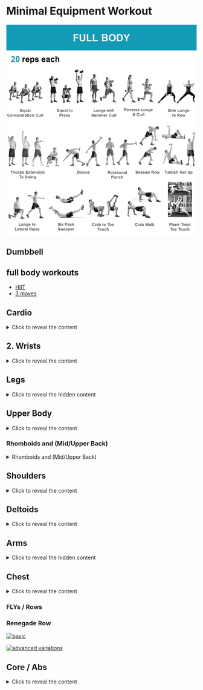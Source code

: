 # Minimal Equipment Workout

![full body workout](static/full%20body%20workout.png)

## Dumbbell

## full body workouts

- [HIIT](https://www.instagram.com/reel/C5Lg21YLpXW/)
- [3 moves](https://www.instagram.com/reel/C5je2ZgSWeb/)

## Cardio

<details>
  <summary>Click to reveal the content</summary>

- Jumping Jacks

## 1. Running

### Sprinting > Youth

[Sprinting Changes Your Body](https://youtu.be/UqCvY0Ag0Xg?si=YGLTeaII9EhEXqgH)

- Stride
- Rucking
- Gait

<https://lifehacker.com/what-is-heel-toe-drop-and-does-it-matter-for-runners-1849596301>

### Walking Every morning

NEAT ( Non-Exercise Activity Thermogenesis)

</details>

## 2. Wrists

<details>
<summary>Click to reveal the content </summary>

### Stretches

[https://www.instagram.com/reel/C2-hzGYrlX9/](https://www.instagram.com/reel/C2-hzGYrlX9/)

![alt text](<static/forearm1.png>)

![grip crush](<static/grip crush.png>)

- grip crush

### Below are two ways to test your grip strength and three exercises to include in your training plan to improve it.

#### Grip Strength Test 1: Dead Hang Hold

How long can you hold from a pull-up bar until your forearms start burning, or your grip gives out and you peel right off?

- Less than 30 seconds: F
- 45 seconds to 1 minute: C +
- 1 to 2 minutes: B
- 2 -3 minutes: A --
- 3 minutes or more: A +

#### Grip Strength Test 2: Farmer Carry

Can you farmer carry with your body weight (50 percent in each hand) for 50 meters without stopping?

If not, work toward the goal of a bodyweight farmer carry by including the following three exercises in your training plan.

**Grip Strength Exercise 1: Farmer Carry Hold**

With a kettlebell or dumbbell in each hand, stand with perfect posture with the weights in the farmer carry position for 1 minute.

- Work up to 3 sets of 1 minute as heavy as possible.

**Grip Strength Exercise 2: Plate Pinch Hold or Walk**

Do the same as above holding on to 15-25lb plates, or even two if you can manage it. You can also do these as a walking plate pinch.

- Work up to 3 sets of 1 minute or 3 sets of a 40-60-meter walk.

![Plate Pinch Hold](https://breakingmuscle.com//wp-content/uploads/2019/09/platehold.jpeg "Plate Pinch Hold")

**Grip Strength Exercise 3: Dumbbell Head Hold**

Place two DBs on their ends and pick them up by their head. Hold a farmer carry position this way.

- Work up to 3 sets of 30 seconds to one minute hold.

![Dumbbell Head Hold](https://breakingmuscle.com//wp-content/uploads/2019/09/dumbbellhold.jpeg "Dumbbell Head Hold")

**Bonus Grip Exercise: Towel Chin-Ups**

This one is a fairly higher level movement, but if you have the strength, toss a towel over the bar and hold onto the towel as you pull your chin over the bar into a pull-up. The [Rope Towel Pull Ups movement is demonstrated here](https://breakingmuscle.com/rope-towel-pull-ups/) as part of the [Breaking Muscle Movement Library](https://breakingmuscle.com/tag/movement-library/).

</details>

## Legs

<details>

<summary>Click to reveal the hidden content</summary>

[dumbbell lunge](https://x.com/PowerBruteHQ/status/1965054065227726862)

### Squat Wedge

[![Squat Wedge](https://img.youtube.com/vi/LGdA5--Jr14/0.jpg)](https://www.youtube.com/watch?v=shorts/LGdA5--Jr14)

[![Pro-tips for Better Squats using Squat Wedges](https://img.youtube.com/vi/J5PI6owAQO4/0.jpg)](https://www.youtube.com/watch?v=J5PI6owAQO4)

### DUMBBELL REVERSE LUNGE WITH SHOULDER PRESS

[![DUMBBELL REVERSE LUNGE WITH SHOULDER PRESS](https://img.youtube.com/vi/8uI0l7gCutA/0.jpg)](https://www.youtube.com/watch?v=8uI0l7gCutA)

### Squat Variations

- Bulgarian Split Squat

[![How to Bulgarian Split Squat | 3 Simple Steps](https://img.youtube.com/vi/uODWo4YqbT8/0.jpg)](https://www.youtube.com/watch?v=shorts/uODWo4YqbT8)

[![Dumbbell Squat Clean & Press](https://img.youtube.com/vi/bO0k19mG3sA/0.jpg)](https://www.youtube.com/watch?v=bO0k19mG3sA)

Keeping your chest tall and core tight, hold a pair of dumbbells and throw your hips back, then pop your hips forward and clean the weight up to your shoulders. Squat down until your hips are parallel to the floor, then drive through the heels and explode up. Use the momentum of the squat to press the weight up, then lower it back down to starting position before performing another rep.

### Seated Squat Jump

[increase vertical jump](https://www.instagram.com/reel/C_3ES8fyh0l/)

### Side Lunges

aka Alternating Dumbbell Lateral Lunge & Curl

[![Youtube - Clench Fitness](https://img.youtube.com/vi/PM4PMHEIjmM/0.jpg)](https://www.youtube.com/watch?v=PM4PMHEIjmM)

</details>

## Upper Body

<details>

<summary>Click to reveal the content</summary>

![Shoulders](static/Dumbbell%20Shoulder%20Workout.png)

- Trapezius
- Latissimus Dorsi (Lats)

</details>

### Rhomboids and (Mid/Upper Back)

<details>

<summary>Rhomboids and (Mid/Upper Back)</summary>

### Rhomboids and (Mid/Upper Back)

#### Bent-Over Row

[![Dumbbell Bent Over Row](https://img.youtube.com/vi/IOOLhrkN_NI/0.jpg)](https://www.youtube.com/watch?v=shorts/IOOLhrkN_NI)
[![Well+Good](https://img.youtube.com/vi/LZxoUZV8seY/0.jpg)](https://www.youtube.com/watch?v=LZxoUZV8seY)

- **Bent-Over Rows:**
  - Hold dumbbells with a neutral grip (palms facing each other).
  - Hinge at your hips, keeping your back flat.
  - Row the dumbbells towards your chest, squeezing your shoulder blades together.
- Bentover Underhand Row

</details>

## Shoulders

<details>

<summary>Click to reveal the content</summary>

- [![Dumbbell Press](https://img.youtube.com/vi/z6A4W5Dib28/0.jpg)](https://www.youtube.com/watch?v=shorts/z6A4W5Dib28)
- [Shoulder Dumbbell workout](https://x.com/Motivemodee/status/1964613195701879228)
- [Back Shrug + Around the World](https://x.com/musclemadnez/status/1949134112541061339)
- Back Fly
- [Gorilla Row](https://x.com/musclemadnez/status/1949134217981354416)
- Overhand Row + Pullback
- [Shoulder Press into a Straight-Arm Pulldown](https://x.com/Realdealmate/status/1965018320060752124)

</details>

## Deltoids

<details>
<summary>Click to reveal the content</summary>

- Deltoid Heads
  - Anterior deltoid (front)
  - 1. dumbbell shoulder press
  - middle deltoid
    - 9. 45 degree incline row
  - Posterior deltoid (back)

- Crush Press (Close-Grip Dumbbell Press with two dumbbells)
- [Dumbbell Halos](https://www.youtube.com/shorts/gUWos0BhOYI)
- [![Top 4 Shoulder Exercises for 3D delts (dumbbells only)](https://img.youtube.com/vi/BOU37f-mPlc/0.jpg)](https://www.youtube.com/watch?v=shorts/BOU37f-mPlc)

</details>

## Arms

<details>
<summary>Click to reveal the hidden content</summary>

### Biceps curl

- Brachialis
- short head
- long head

- [zottman curl](https://www.youtube.com/shorts/uYWqEEaEj6A)
- Close-Grip Hammer Curl (both arms same time, holding dumbbells together vertically)


### Triceps

#### Overhead triceps extension

[![Overhead triceps extension](https://img.youtube.com/vi/BrVvtti-gkU/0.jpg)](https://www.youtube.com/watch?v=shorts/BrVvtti-gkU)

</details>

## Chest

<details>
  
  <summary>Click to reveal the content</summary>
  
### Push-up Variations
  
- close grip with dumbbells
  
#### Press Variations
  
- squeeze press
- [![close grip / inner](https://img.youtube.com/vi/k5a_L2WoZVk/0.jpg)](https://www.youtube.com/watch?v=shorts/k5a_L2WoZVk)
- [Floor chest press](https://x.com/DSecretsOfLife/status/1953427216932434309)
  
</details>

### FLYs / Rows

### Renegade Row

[![basic](https://img.youtube.com/vi/Q28cLuweLv4/0.jpg)](https://www.youtube.com/watch?v=Q28cLuweLv4)

[![advanced variations](https://img.youtube.com/vi/4qEIChzM4ZA/0.jpg)](https://www.youtube.com/watch?v=4qEIChzM4ZA)

## Core / Abs

<details>

<summary>Click to reveal the content</summary>

- DUMBBELL TORSO TWIST
- dumbbell low windmill

![overview](static/Core-Exercises.png)

### Chair

- <https://x.com/FitnessF0rWomen/status/1954596409035944101>
- [![Chair Ab workout](https://img.youtube.com/vi/KLotHOIgc7s/0.jpg)](https://www.youtube.com/watch?v=shorts/KLotHOIgc7s)
- dips
- dips with leg lift
- step-up
- inverted shoulder press
- seated leg raise

### Table

- chin-ups

### Floor

- boxer kick
- V in-and-outs
- russian twists
- knee to elbow
- scissor cross
- bent knee lying twist

#### leg raises

- 2 leg
- 1 leg

### ankle weights

- (boxer kicks) partner throws legs

#### Crunches

- oblique crunch
- reverse crunch

### Plank

"The muscles in our core that engage when we place lateral loads onto our core and midsection, they don't get trained very well with other common sagittal plane [front-to-back movement] exercises," Filly says. To build up that part of your core, flip onto your side for a plank.

Just make sure that your form is on point. Filly cautions against compensating by bending your hips and rolling your top shoulder forward. Again, a straight line is what you want. Really want to work? Tap your hip to the ground or add some weight.

Two to three sets of 10-20 second hard holds

- straight arm
- Side Plank Variations and Hip Taps
- Copenhagen plank
- [![body saw](https://img.youtube.com/vi/FGLRgxgG084/0.jpg)](https://www.youtube.com/watch?v=FGLRgxgG084)

easy [![easy](https://img.youtube.com/vi/CYfcIXEA78s/0.jpg)](https://www.youtube.com/watch?v=shorts/CYfcIXEA78s)

[![https://www.youtube.com/shorts/AiYzzRoXOEY](https://img.youtube.com/vi/AiYzzRoXOEY/0.jpg)](https://www.youtube.com/watch?v=shorts/AiYzzRoXOEY)

### Turkish getup

"This move puts the regular situp to shame," says Filly of this offshoot of [the Turkish getup](https://apple.news/AbSkkGF9QRu-lDHdNHU2QBA "‌"), which gives your core and your shoulder some work. Work your way up to using a weight.

"As you do this exercise, you need to be sure that you initiate from the floor by pressing up hard through the kettlebell and/or the dumbbell," he says. "This is going to engage a muscle called the [serratus anterior](https://apple.news/A8juVG4unSSSr58IrGQbJFg "‌")."

### Obliques

1. Side plank

[IG](https://www.instagram.com/reel/C5a8INMLO0d/)

#### Stand-up Sit-up

[![stand up sit up](https://img.youtube.com/vi/panVpr1Dz68/0.jpg)](https://www.youtube.com/watch?v=panVpr1Dz68)

#### Loaded Carries

#### Farmer Walk

### L-Hang

[![Squat Univ Abs](https://img.youtube.com/vi//0.jpg)](https://www.youtube.com/watch?v=)shorts/WWFSuHvmsRo

Filly loves hanging variations to train the core. (Not sure how to hang properly for proper tension? Check out our [Form Check guide](https://apple.news/Apg_OEUdJTfKloUl41g1mcg "‌") for some tips on the first part of this move.)

Before you jump to the L-hang, Filly recommends starting with a tuck hang for 30 seconds, then adding weight between your legs. No pullup bar? No problem. Use some parallettes instead.

### Hollow Body Hold

[![7min video](https://img.youtube.com/vi/uZqTUwq96iU/0.jpg)](https://www.youtube.com/watch?v=uZqTUwq96iU)

### dragon flag

### Russian Twist

[![Russian Twist](https://img.youtube.com/vi/BA-uP_-bVE8/0.jpg)](https://www.youtube.com/watch?v=shorts/BA-uP_-bVE8)

### Wood Chop

- standing twists
- russian twists

### Side Bend

- Obliques

![obliques](static/image.png)

### Crunch

![Overhead Crunch](static/image-1.png)

![dumbbell swings](static/image-2.png)

### Butterfly sit-ups

Butterfly sit-ups remove your hips from the equation, fully loading your ab muscles during the exercise. Sit-ups target the rectus abdominis, transverse abdominis, and internal and external obliques, making the move a total ab attack. Having a wall in front of you helps support your feet and forces you to reach forward at the top, achieving a fuller range of motion.

### seated windshield wipers

## Farmer's Walk

[![Farmer's Walk](https://img.youtube.com/vi/ZH9dZEiLiqA/0.jpg)](https://www.youtube.com/watch?v=ZH9dZEiLiqA)

[Incline Variations](https://www.instagram.com/reel/C7J8kO8ule6/)

</details>
